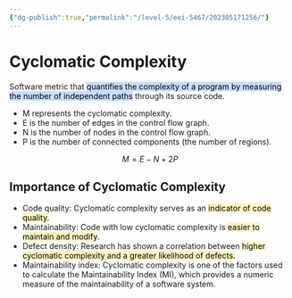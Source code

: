 ```yaml
---
{"dg-publish":true,"permalink":"/level-5/eei-5467/202305171256/"}
---
```



# Cyclomatic Complexity
Software metric that <mark style="background: #ADCCFFA6;">quantifies the complexity of a program by measuring the number of independent paths</mark> through its source code.

-   M represents the cyclomatic complexity.
-   E is the number of edges in the control flow graph.
-   N is the number of nodes in the control flow graph.
-   P is the number of connected components (the number of regions).

$$
M=E-N+2P
$$
## Importance of Cyclomatic Complexity
- Code quality: Cyclomatic complexity serves as an <mark style="background: #FFF3A3A6;">indicator of code quality.</mark>
- Maintainability: Code with low cyclomatic complexity is <mark style="background: #FFF3A3A6;">easier to maintain and modify</mark>.
- Defect density: Research has shown a correlation between <mark style="background: #FFF3A3A6;">higher cyclomatic complexity and a greater likelihood of defects.</mark>
- Maintainability index: Cyclomatic complexity is one of the factors used to calculate the Maintainability Index (MI), which provides a numeric measure of the maintainability of a software system.

